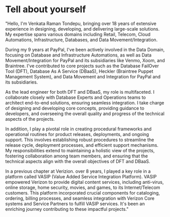 # Tell about yourself
"Hello, I'm Venkata Raman Tondepu, bringing over 18 years of extensive experience in designing, developing, and delivering large-scale solutions. My expertise spans various domains including Retail, Telecom, Cloud Automations, Infrastructure, Databases, and Data Movement/Integration.

During my 9 years at PayPal, I've been actively involved in the Data Domain, focusing on Database and Infrastructure Automations, as well as Data Movement/Integration for PayPal and its subsidiaries like Venmo, Xoom, and Braintree. I've contributed to core projects such as the Database FailOver Tool (DFT), Database As A Service (DBaaS), Heckler (Braintree Puppet Management System), and Data Movement and Integration for PayPal and its subsidiaries.

   As the lead engineer for both DFT and DBaaS, my role is multifaceted. I collaborate closely with Database Experts and Operations teams to architect end-to-end solutions, ensuring seamless integration. I take charge of designing and developing core concepts, providing guidance to developers, and overseeing the overall quality and progress of the technical aspects of the projects.

In addition, I play a pivotal role in creating procedural frameworks and operational routines for product releases, deployments, and ongoing support. This involves establishing robust procedures to streamline the release cycle, deployment processes, and efficient support mechanisms. My responsibilities extend to maintaining a holistic view of the projects, fostering collaboration among team members, and ensuring that the technical aspects align with the overall objectives of DFT and DBaaS.

In a previous chapter at Verizion. over 8 years, I played a key role in a platform called VASIP (Value Added Service Integration Platform). VASIP empowered Verizon to provide digital content services, including anti-virus, online storage, home security, movies, and games, to its Internet/Telecom customers. This platform incorporated crucial components for cataloging, ordering, billing processes, and seamless integration with Verizon Core systems and Service Partners to fulfill VASIP services. It's been an enriching journey contributing to these impactful projects."
